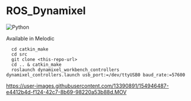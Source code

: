 # ROS_Dynamixel
<img alt="Python" src ="https://img.shields.io/badge/Python-3776AB.svg?&style=for-the-badge&logo=Python&logoColor=white"/>

Available in Melodic


```
  cd catkin_make
  cd src
  git clone <this-repo-url>
  cd .. & catkin_make
  roslaunch dynamixel_workbench_controllers dynamixel_controllers.launch usb_port:=/dev/ttyUSB0 baud_rate:=57600  
```

https://user-images.githubusercontent.com/13390891/154946487-e4412b4d-f124-42c7-8b69-98220a53b88d.MOV


